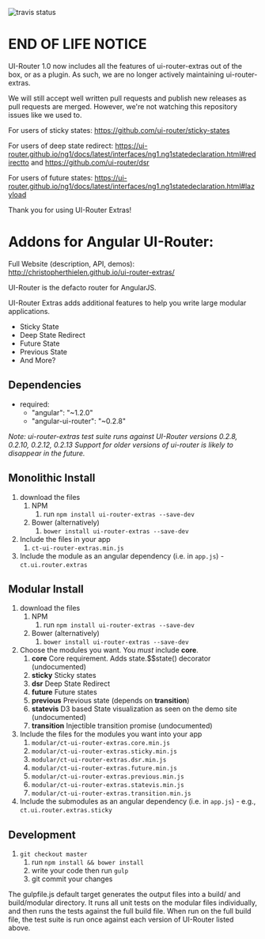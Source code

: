 ![travis status](https://travis-ci.org/christopherthielen/ui-router-extras.svg?branch=master "Travis Status")

# END OF LIFE NOTICE

UI-Router 1.0 now includes all the features of ui-router-extras out of the box, or as a plugin.
As such, we are no longer actively maintaining ui-router-extras.

We will still accept well written pull requests and publish new releases as pull requests are merged.
However, we're not watching this repository issues like we used to.

For users of sticky states: https://github.com/ui-router/sticky-states

For users of deep state redirect: https://ui-router.github.io/ng1/docs/latest/interfaces/ng1.ng1statedeclaration.html#redirectto and https://github.com/ui-router/dsr

For users of future states: https://ui-router.github.io/ng1/docs/latest/interfaces/ng1.ng1statedeclaration.html#lazyload

Thank you for using UI-Router Extras!

# Addons for Angular UI-Router:
Full Website (description, API, demos): http://christopherthielen.github.io/ui-router-extras/

UI-Router is the defacto router for AngularJS.

UI-Router Extras adds additional features to help you write large modular applications.
- Sticky State 
- Deep State Redirect 
- Future State
- Previous State
- And More?

## Dependencies
- required:
    - "angular": "~1.2.0" 
    - "angular-ui-router": "~0.2.8"
    
*Note: ui-router-extras test suite runs against UI-Router versions 0.2.8, 0.2.10, 0.2.12, 0.2.13*
*Support for older versions of ui-router is likely to disappear in the future.*

## Monolithic Install
1. download the files
	1. NPM
		1. run `npm install ui-router-extras --save-dev`
	2. Bower (alternatively)
		1. `bower install ui-router-extras --save-dev`
2. Include the files in your app
	1. `ct-ui-router-extras.min.js`
3. Include the module as an angular dependency (i.e. in `app.js`) - `ct.ui.router.extras`

## Modular Install
1. download the files
	1. NPM
		1. run `npm install ui-router-extras --save-dev`
	2. Bower (alternatively)
		1. `bower install ui-router-extras --save-dev`
2. Choose the modules you want.  You *must* include **core**.
   1. **core** Core requirement. Adds state.$$state() decorator (undocumented)
   2. **sticky** Sticky states
   3. **dsr** Deep State Redirect
   4. **future** Future states
   5. **previous** Previous state (depends on **transition**)
   6. **statevis** D3 based State visualization as seen on the demo site (undocumented)
   7. **transition** Injectible transition promise (undocumented)
3. Include the files for the modules you want into your app
	1. `modular/ct-ui-router-extras.core.min.js`
	2. `modular/ct-ui-router-extras.sticky.min.js`
	3. `modular/ct-ui-router-extras.dsr.min.js`
	4. `modular/ct-ui-router-extras.future.min.js`
	5. `modular/ct-ui-router-extras.previous.min.js`
	6. `modular/ct-ui-router-extras.statevis.min.js`
	7. `modular/ct-ui-router-extras.transition.min.js`
4. Include the submodules as an angular dependency (i.e. in `app.js`) - e.g., `ct.ui.router.extras.sticky`

## Development

1. `git checkout master`
    1. run `npm install && bower install`
    2. write your code then run `gulp`
    3. git commit your changes
    
The gulpfile.js default target generates the output files into a build/ and build/modular directory.  It runs 
all unit tests on the modular files individually, and then runs the tests against the full build file.   When run 
on the full build file, the test suite is run once against each version of UI-Router listed above.

